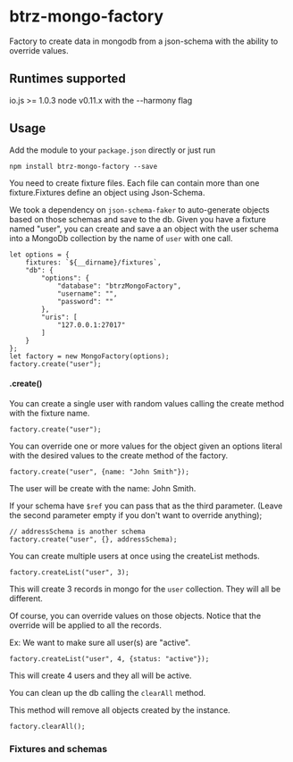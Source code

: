 # btrz-mongo-factory

Factory to create data in mongodb from a json-schema with the ability to override values.

## Runtimes supported

io.js >= 1.0.3
node v0.11.x with the --harmony flag

## Usage

Add the module to your `package.json` directly or just run

    npm install btrz-mongo-factory --save

You need to create fixture files. Each file can contain more than one fixture.Fixtures define an object using Json-Schema. 

We took a dependency on `json-schema-faker` to auto-generate objects based on those schemas and save to the db.
Given you have a fixture named "user", you can create and save a an object with the user schema into a MongoDb collection by the name of `user` with one call.

    let options = {
        fixtures: `${__dirname}/fixtures`,
        "db": {
            "options": {
                "database": "btrzMongoFactory",
                "username": "",
                "password": ""
            },
            "uris": [
                "127.0.0.1:27017"
            ]
        }
    };
    let factory = new MongoFactory(options);
    factory.create("user");

#### .create()

You can create a single user with random values calling the create method with the fixture name.

    factory.create("user");

You can override one or more values for the object given an options literal with the desired values to the create method of the factory.

    factory.create("user", {name: "John Smith"});

The user will be create with the name: John Smith.

If your schema have `$ref` you can pass that as the third parameter. (Leave the second parameter empty if you don't want to override anything);

    // addressSchema is another schema
    factory.create("user", {}, addressSchema); 

You can create multiple users at once using the createList methods.

    factory.createList("user", 3);

This will create 3 records in mongo for the `user` collection. They will all be different.

Of course, you can override values on those objects. Notice that the override will be applied to all the records.

Ex: We want to make sure all user(s) are "active".

    factory.createList("user", 4, {status: "active"});

This will create 4 users and they all will be active.

You can clean up the db calling the `clearAll` method.

This method will remove all objects created by the instance.

    factory.clearAll();


### Fixtures and schemas

